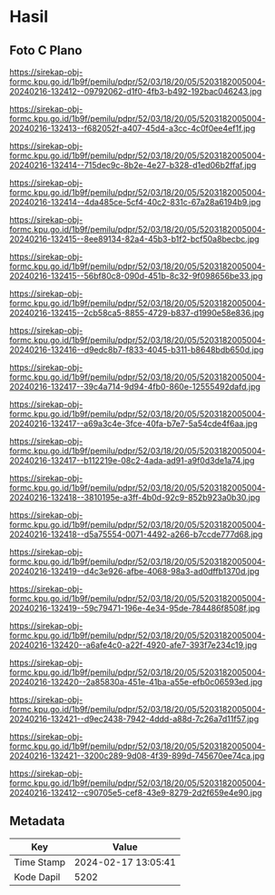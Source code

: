 # Hasil

## Foto C Plano

https://sirekap-obj-formc.kpu.go.id/1b9f/pemilu/pdpr/52/03/18/20/05/5203182005004-20240216-132412--09792062-d1f0-4fb3-b492-192bac046243.jpg

https://sirekap-obj-formc.kpu.go.id/1b9f/pemilu/pdpr/52/03/18/20/05/5203182005004-20240216-132413--f682052f-a407-45d4-a3cc-4c0f0ee4ef1f.jpg

https://sirekap-obj-formc.kpu.go.id/1b9f/pemilu/pdpr/52/03/18/20/05/5203182005004-20240216-132414--715dec9c-8b2e-4e27-b328-d1ed06b2ffaf.jpg

https://sirekap-obj-formc.kpu.go.id/1b9f/pemilu/pdpr/52/03/18/20/05/5203182005004-20240216-132414--4da485ce-5cf4-40c2-831c-67a28a6194b9.jpg

https://sirekap-obj-formc.kpu.go.id/1b9f/pemilu/pdpr/52/03/18/20/05/5203182005004-20240216-132415--8ee89134-82a4-45b3-b1f2-bcf50a8becbc.jpg

https://sirekap-obj-formc.kpu.go.id/1b9f/pemilu/pdpr/52/03/18/20/05/5203182005004-20240216-132415--56bf80c8-090d-451b-8c32-9f098656be33.jpg

https://sirekap-obj-formc.kpu.go.id/1b9f/pemilu/pdpr/52/03/18/20/05/5203182005004-20240216-132415--2cb58ca5-8855-4729-b837-d1990e58e836.jpg

https://sirekap-obj-formc.kpu.go.id/1b9f/pemilu/pdpr/52/03/18/20/05/5203182005004-20240216-132416--d9edc8b7-f833-4045-b311-b8648bdb650d.jpg

https://sirekap-obj-formc.kpu.go.id/1b9f/pemilu/pdpr/52/03/18/20/05/5203182005004-20240216-132417--39c4a714-9d94-4fb0-860e-12555492dafd.jpg

https://sirekap-obj-formc.kpu.go.id/1b9f/pemilu/pdpr/52/03/18/20/05/5203182005004-20240216-132417--a69a3c4e-3fce-40fa-b7e7-5a54cde4f6aa.jpg

https://sirekap-obj-formc.kpu.go.id/1b9f/pemilu/pdpr/52/03/18/20/05/5203182005004-20240216-132417--b112219e-08c2-4ada-ad91-a9f0d3de1a74.jpg

https://sirekap-obj-formc.kpu.go.id/1b9f/pemilu/pdpr/52/03/18/20/05/5203182005004-20240216-132418--3810195e-a3ff-4b0d-92c9-852b923a0b30.jpg

https://sirekap-obj-formc.kpu.go.id/1b9f/pemilu/pdpr/52/03/18/20/05/5203182005004-20240216-132418--d5a75554-0071-4492-a266-b7ccde777d68.jpg

https://sirekap-obj-formc.kpu.go.id/1b9f/pemilu/pdpr/52/03/18/20/05/5203182005004-20240216-132419--d4c3e926-afbe-4068-98a3-ad0dffb1370d.jpg

https://sirekap-obj-formc.kpu.go.id/1b9f/pemilu/pdpr/52/03/18/20/05/5203182005004-20240216-132419--59c79471-196e-4e34-95de-784486f8508f.jpg

https://sirekap-obj-formc.kpu.go.id/1b9f/pemilu/pdpr/52/03/18/20/05/5203182005004-20240216-132420--a6afe4c0-a22f-4920-afe7-393f7e234c19.jpg

https://sirekap-obj-formc.kpu.go.id/1b9f/pemilu/pdpr/52/03/18/20/05/5203182005004-20240216-132420--2a85830a-451e-41ba-a55e-efb0c06593ed.jpg

https://sirekap-obj-formc.kpu.go.id/1b9f/pemilu/pdpr/52/03/18/20/05/5203182005004-20240216-132421--d9ec2438-7942-4ddd-a88d-7c26a7d11f57.jpg

https://sirekap-obj-formc.kpu.go.id/1b9f/pemilu/pdpr/52/03/18/20/05/5203182005004-20240216-132421--3200c289-9d08-4f39-899d-745670ee74ca.jpg

https://sirekap-obj-formc.kpu.go.id/1b9f/pemilu/pdpr/52/03/18/20/05/5203182005004-20240216-132412--c90705e5-cef8-43e9-8279-2d2f659e4e90.jpg


## Metadata

| Key        | Value               |
| ---------- | ------------------- |
| Time Stamp | 2024-02-17 13:05:41 |
| Kode Dapil | 5202                |



